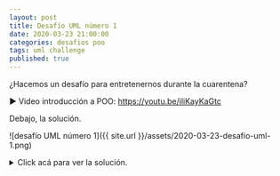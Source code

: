 ```yaml
---
layout: post
title: Desafío UML número 1
date: 2020-03-23 21:00:00
categories: desafios poo
tags: uml challenge
published: true
---
```


¿Hacemos un desafío para entretenernos durante la cuarentena?

▶️ Video introducción a POO: https://youtu.be/iliKayKaGtc

Debajo, la solución.

![desafío UML número 1]({{ site.url }}/assets/2020-03-23-desafio-uml-1.png)

<details> 
  <summary>Click acá para ver la solución.</summary>
  <img />![Solución al desafío UML número 1]({{ site.url }}/assets/2020-03-23-desafio-uml-1-solucion.png)
</details>
